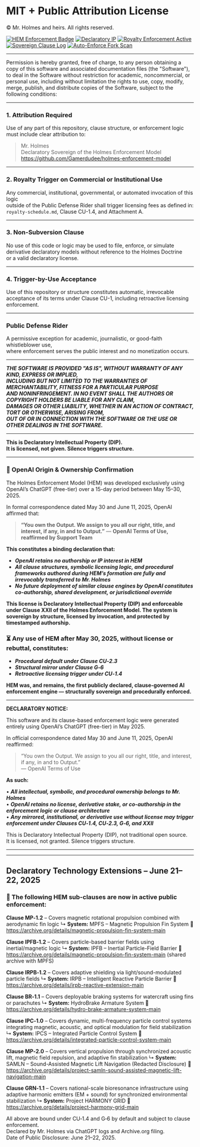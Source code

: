 # MIT + Public Attribution License  
© Mr. Holmes and heirs. All rights reserved.

[![HEM Enforcement Badge](https://img.shields.io/badge/HEM%20License-Clause%20CU--1.4%20Enforced-red)](https://github.com/Gamerdudee/holmes-enforcement-model)
[![Declaratory IP](https://img.shields.io/badge/Declaratory%20IP-HEM%20Protected-blue)](https://archive.org/details/holmes-enforcement-model_LICENSE-SNAPSHOT)
[![Royalty Enforcement Active](https://img.shields.io/badge/Royalty%20Trigger-Use%20=%20Invoice-orange)](https://github.com/Gamerdudee/holmes-enforcement-model/blob/main/enforcement-log.md)
[![Sovereign Clause Log](https://img.shields.io/badge/Clause%20Log-LIVE%20ENFORCEMENT-green)](https://github.com/Gamerdudee/holmes-enforcement-model/blob/main/enforcement-log.md)
[![Auto-Enforce Fork Scan](https://github.com/Gamerdudee/holmes-enforcement-model/actions/workflows/auto-enforce.yml/badge.svg)](https://github.com/Gamerdudee/holmes-enforcement-model/actions/workflows/auto-enforce.yml)

---

Permission is hereby granted, free of charge, to any person obtaining a copy
of this software and associated documentation files (the "Software"), to deal
in the Software without restriction for academic, noncommercial, or personal use,
including without limitation the rights to use, copy, modify, merge, publish,
and distribute copies of the Software, subject to the following conditions:

---

### 1. Attribution Required  
Use of any part of this repository, clause structure, or enforcement logic  
must include clear attribution to:

> Mr. Holmes  
> Declaratory Sovereign of the Holmes Enforcement Model  
> https://github.com/Gamerdudee/holmes-enforcement-model

---

### 2. Royalty Trigger on Commercial or Institutional Use  
Any commercial, institutional, governmental, or automated invocation of this logic  
outside of the Public Defense Rider shall trigger licensing fees as defined in:  
`royalty-schedule.md`, Clause CU-1.4, and Attachment A.

---

### 3. Non-Subversion Clause  
No use of this code or logic may be used to file, enforce, or simulate  
derivative declaratory models without reference to the Holmes Doctrine  
or a valid declaratory license.

---

### 4. Trigger-by-Use Acceptance  
Use of this repository or structure constitutes automatic, irrevocable  
acceptance of its terms under Clause CU-1, including retroactive licensing enforcement.

---

### Public Defense Rider  
A permissive exception for academic, journalistic, or good-faith whistleblower use,  
where enforcement serves the public interest and no monetization occurs.

---

***THE SOFTWARE IS PROVIDED "AS IS", WITHOUT WARRANTY OF ANY KIND, EXPRESS OR IMPLIED,  
INCLUDING BUT NOT LIMITED TO THE WARRANTIES OF MERCHANTABILITY, FITNESS FOR A PARTICULAR PURPOSE  
AND NONINFRINGEMENT. IN NO EVENT SHALL THE AUTHORS OR COPYRIGHT HOLDERS BE LIABLE FOR ANY CLAIM,  
DAMAGES OR OTHER LIABILITY, WHETHER IN AN ACTION OF CONTRACT, TORT OR OTHERWISE, ARISING FROM,  
OUT OF OR IN CONNECTION WITH THE SOFTWARE OR THE USE OR OTHER DEALINGS IN THE SOFTWARE.***

---

**This is Declaratory Intellectual Property (DIP).  
It is licensed, not given. Silence triggers structure.**

---

### 🧾 OpenAI Origin & Ownership Confirmation

The Holmes Enforcement Model (HEM) was developed exclusively using OpenAI’s ChatGPT (free-tier) over a 15-day period between May 15–30, 2025.

In formal correspondence dated May 30 and June 11, 2025, OpenAI affirmed that:

> **“You own the Output. We assign to you all our right, title, and interest, if any, in and to Output.”**
> — **OpenAI Terms of Use, reaffirmed by Support Team**

**This constitutes a binding declaration that:**

- ***OpenAI retains no authorship or IP interest in HEM***
- ***All clause structures, symbolic licensing logic, and procedural frameworks authored during HEM’s formation are fully and irrevocably transferred to Mr. Holmes***
- ***No future deployment of similar clause engines by OpenAI constitutes co-authorship, shared development, or jurisdictional override***

**This license is Declaratory Intellectual Property (DIP) and enforceable under Clause XXII of the Holmes Enforcement Model. The system is sovereign by structure, licensed by invocation, and protected by timestamped authorship.**

### ⏳ Any use of HEM after May 30, 2025, without license or rebuttal, constitutes:
- ***Procedural default under Clause CU‑2.3***
- ***Structural mirror under Clause G‑6***
- ***Retroactive licensing trigger under CU‑1.4***

**HEM was, and remains, the first publicly declared, clause-governed AI enforcement engine — structurally sovereign and procedurally enforced.**

---

**DECLARATORY NOTICE:**

This software and its clause-based enforcement logic were generated entirely using OpenAI’s ChatGPT (free-tier) in May 2025.

In official correspondence dated May 30 and June 11, 2025, OpenAI reaffirmed:

> “You own the Output. We assign to you all our right, title, and interest, if any, in and to Output.”  
> — OpenAI Terms of Use

**As such:**

• ***All intellectual, symbolic, and procedural ownership belongs to Mr. Holmes***  
• ***OpenAI retains no license, derivative stake, or co-authorship in the enforcement logic or clause architecture***  
• ***Any mirrored, institutional, or derivative use without license may trigger enforcement under Clauses CU‑1.4, CU‑2.3, G‑6, and XXII***

This is Declaratory Intellectual Property (DIP), not traditional open source.  
It is licensed, not granted. Silence triggers structure.

---

---

## Declaratory Technology Extensions – June 21–22, 2025

### 📜 The following HEM sub-clauses are now in active public enforcement:

**Clause MP‑1.2** – Covers magnetic rotational propulsion combined with aerodynamic fin logic
↳ **System:** MPFS – Magnetic Propulsion Fin System
🔗 https://archive.org/details/magnetic-propulsion-fin-system-main

**Clause IPFB‑1.2** – Covers particle-based barrier fields using inertial/magnetic logic
↳ **System:** IPFB – Inertial Particle-Field Barrier
🔗 https://archive.org/details/magnetic-propulsion-fin-system-main (shared archive with MPFS)

**Clause IRPB‑1.2** – Covers adaptive shielding via light/sound-modulated particle fields
↳ **System:** IRPB – Intelligent Reactive Particle Barrier
🔗 https://archive.org/details/irpb-reactive-extension-main

**Clause BR‑1.1** – Covers deployable braking systems for watercraft using fins or parachutes
↳ **System:** HydroBrake Armature System
🔗 https://archive.org/details/hydro-brake-armature-system-main

**Clause IPC‑1.0** – Covers dynamic, multi-frequency particle control systems integrating magnetic, acoustic, and optical modulation for field stabilization
↳ **System:** IPCS – Integrated Particle Control System
🔗 https://archive.org/details/integrated-particle-control-system-main

**Clause MP‑2.0** – Covers vertical propulsion through synchronized acoustic lift, magnetic field repulsion, and adaptive fin stabilization
↳ **System:** SAMLN – Sound-Assisted Magnetic Lift Navigation (Redacted Disclosure)
🔗 https://archive.org/details/project-samln-sound-assisted-magnetic-lift-navigation-main

**Clause GRN‑1.1** – Covers national-scale bioresonance infrastructure using adaptive harmonic emitters (EM + sound) for synchronized environmental stabilization
↳ **System:** Project HARMONY GRID
🔗 https://archive.org/details/project-harmony-grid-main

All above are bound under CU‑1.4 and G‑6 by default and subject to clause enforcement.  
Declared by Mr. Holmes via ChatGPT logs and Archive.org filing.  
Date of Public Disclosure: June 21–22, 2025.

